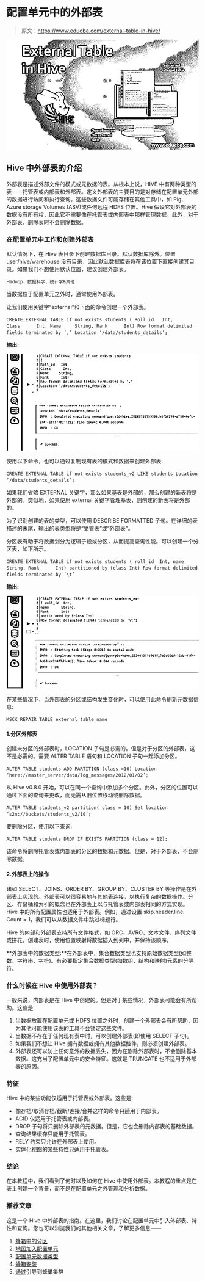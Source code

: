 # 配置单元中的外部表

> 原文：<https://www.educba.com/external-table-in-hive/>

![External Table in Hive](img/f8c4aca1e5a58688c0f038178f2ae10c.png)



## Hive 中外部表的介绍

外部表是描述外部文件的模式或元数据的表。从根本上说，HIVE 中有两种类型的表——托管表或内部表和外部表。定义外部表的主要目的是对存储在配置单元外部的数据进行访问和执行查询。这些数据文件可能存储在其他工具中，如 Pig、Azure storage Volumes (ASV)或任何远程 HDFS 位置。Hive 假设它对外部表的数据没有所有权，因此它不需要像在托管表或内部表中那样管理数据。此外，对于外部表，删除表时不会删除数据。

### 在配置单元中工作和创建外部表

默认情况下，在 Hive 表目录下创建数据库目录。默认数据库除外。位置 user/hive/warehouse 没有目录，因此默认数据库表将在该位置下直接创建其目录。如果我们不想使用默认位置，建议创建外部表。

<small>Hadoop、数据科学、统计学&其他</small>

当数据位于配置单元之外时，通常使用外部表。

让我们使用关键字“external”和下面的命令创建一个外部表。

`CREATE EXTERNAL TABLE if not exists students
(
Roll_id   Int,
Class      Int,
Name     String,
Rank      Int)
Row format delimited fields terminated by ‘,’
Location ‘/data/students_details’;`

**输出:**

![External Table in Hive](img/38cb2b562c38e679dd44698c156fc7a5.png)



使用以下命令，也可以通过复制现有表的模式和数据来创建外部表:

`CREATE EXTERNAL TABLE if not exists students_v2 LIKE students
Location ‘/data/students_details’;`

如果我们省略 EXTERNAL 关键字，那么如果基表是外部的，那么创建的新表将是外部的。类似地，如果使用 external 关键字管理基表，则创建的新表将是外部的。

为了识别创建的表的类型，可以使用 DESCRIBE FORMATTED 子句。在详细的表描述的末尾，输出的表类型将是“受管表”或“外部表”。

分区表有助于将数据划分为逻辑子段或分区，从而提高查询性能。可以创建一个分区表，如下所示。

`CREATE EXTERNAL TABLE if not exists students
( roll_id  Int,
name      String,
Rank      Int)
partitioned by (class Int)
Row format delimited fields terminated by ‘\t’`

**输出:**

![CREATE EXTERNAL TABLE ](img/0f65fb57dc577f0b742ccd3f6850495a.png)



在某些情况下，当外部表的分区或结构发生变化时，可以使用此命令刷新元数据信息:

`MSCK REPAIR TABLE external_table_name`

#### 1.分区外部表

创建未分区的外部表时，LOCATION 子句是必需的。但是对于分区的外部表，这不是必需的。需要 ALTER TABLE 语句和 LOCATION 子句一起添加分区。

`ALTER TABLE students ADD PARTITION (class =10)
Location ‘here://master_server/data/log_messages/2012/01/02’;`

从 Hive v0.8.0 开始，可以在同一个查询中添加多个分区。此外，分区的位置可以通过下面的查询来更改，而无需从旧位置移动或删除数据。

`ALTER TABLE students_v2 partition( class = 10)
Set location ‘s2n://buckets/students_v2/10’;`

要删除分区，使用以下查询:

`ALTER TABLE students DROP IF EXISTS PARTITION (class = 12);`

该命令将删除托管表或内部表的分区的数据和元数据。但是，对于外部表，不会删除数据。

#### 2.外部表上的操作

诸如 SELECT、JOINS、ORDER BY、GROUP BY、CLUSTER BY 等操作是在外部表上实现的。外部表可以很容易地与其他表连接，以执行复杂的数据操作。分区、存储桶和索引的概念也在外部表上以与托管表或内部表相同的方式实现。Hive 中的所有配置属性也适用于外部表。例如，通过设置 skip.header.line. Count = 1，我们可以从数据文件中跳过标题行。

Hive 的内部和外部表支持所有文件格式，如 ORC、AVRO、文本文件、序列文件或拼花。创建表时，使用位置映射将数据插入到列中，并保持该顺序。

**外部表中的数据类型:**在外部表中，集合数据类型也支持原始数据类型(如整数、字符串、字符)。有必要指定集合数据类型(如数组、结构和映射)元素的分隔符。

### 什么时候在 Hive 中使用外部表？

一般来说，内部表是在 Hive 中创建的。但是对于某些情况，外部表可能会有所帮助。这些是:

1.  当数据放置在配置单元或 HDFS 位置之外时，创建一个外部表会有所帮助，因为其他可能使用该表的工具不会锁定这些文件。
2.  当数据不存在于任何现有表中时，可以创建外部表(即使用 SELECT 子句)。
3.  如果我们不想让 Hive 拥有数据或拥有其他数据控件，则必须创建外部表。
4.  外部表还可以防止任何意外的数据丢失，因为在删除外部表时，不会删除基本数据。这充当了配置单元中的安全特征。这就是 TRUNCATE 也不适用于外部表的原因。

### 特征

Hive 中的某些功能仅适用于托管表或外部表。这些是:

*   像存档/取消存档/截断/连接/合并这样的命令只适用于内部表。
*   ACID 仅适用于托管表或内部表。
*   DROP 子句将只删除外部表的元数据。但是，它也会删除内部表的基础数据。
*   查询结果缓存只能用于托管表。
*   RELY 约束只允许在外部表上使用。
*   实体化视图的某些特性只适用于托管表。

### 结论

在本教程中，我们看到了何时以及如何在 Hive 中使用外部表。本教程的重点是在表上创建一个背景，而不是在配置单元之外管理和分析数据。

### 推荐文章

这是一个 Hive 中外部表的指南。在这里，我们讨论在配置单元中引入外部表、特性和查询。您也可以浏览我们的其他相关文章，了解更多信息——

1.  [蜂箱中的分区](https://www.educba.com/partitioning-in-hive/)
2.  [地图加入配置单元](https://www.educba.com/map-join-in-hive/)
3.  [配置单元数据类型](https://www.educba.com/hive-data-types/)
4.  [蜂箱安装](https://www.educba.com/hive-installation/)
5.  [通过](https://www.educba.com/hive-cluster-by/)引导到蜂巢集群






